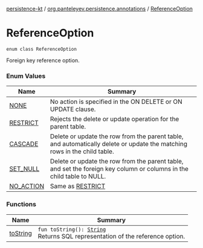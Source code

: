 [persistence-kt](../../index.md) / [org.panteleyev.persistence.annotations](../index.md) / [ReferenceOption](.)

# ReferenceOption

`enum class ReferenceOption`

Foreign key reference option.

### Enum Values

| Name | Summary |
|---|---|
| [NONE](-n-o-n-e.md) | No action is specified in the ON DELETE or ON UPDATE clause. |
| [RESTRICT](-r-e-s-t-r-i-c-t.md) | Rejects the delete or update operation for the parent table. |
| [CASCADE](-c-a-s-c-a-d-e.md) | Delete or update the row from the parent table, and automatically delete or update the matching rows in the child table. |
| [SET_NULL](-s-e-t_-n-u-l-l.md) | Delete or update the row from the parent table, and set the foreign key column or columns in the child table to NULL. |
| [NO_ACTION](-n-o_-a-c-t-i-o-n.md) | Same as [RESTRICT](-r-e-s-t-r-i-c-t.md) |

### Functions

| Name | Summary |
|---|---|
| [toString](to-string.md) | `fun toString(): `[`String`](https://kotlinlang.org/api/latest/jvm/stdlib/kotlin/-string/index.html)<br>Returns SQL representation of the reference option. |
